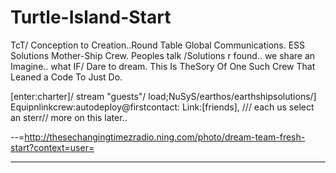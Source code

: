 Turtle-Island-Start
===================

TcT/ Conception to Creation..Round Table Global Communications. ESS Solutions Mother-Ship Crew.
Peoples talk /Solutions r found.. we share an Imagine.. what IF/ Dare to dream. 
This Is TheSory Of One Such Crew That Leaned a Code To Just Do. 

[enter:charter]/ stream "guests"/ load;NuSyS/earthos/earthshipsolutions/]
Equipnlinkcrew:autodeploy@firstcontact:
Link:[friends], /// each us select an sterr// more on this later.. 

--=http://thesechangingtimezradio.ning.com/photo/dream-team-fresh-start?context=user=
___
